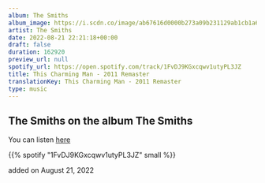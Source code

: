 ```yaml
---
album: The Smiths
album_image: https://i.scdn.co/image/ab67616d0000b273a09b231129ab1cb1a6efc57f
artist: The Smiths
date: 2022-08-21 22:21:18+00:00
draft: false
duration: 162920
preview_url: null
spotify_url: https://open.spotify.com/track/1FvDJ9KGxcqwv1utyPL3JZ
title: This Charming Man - 2011 Remaster
translationKey: This Charming Man - 2011 Remaster
type: music
---
```


## The Smiths on the album The Smiths

You can listen [here](https://open.spotify.com/track/1FvDJ9KGxcqwv1utyPL3JZ)

{{% spotify "1FvDJ9KGxcqwv1utyPL3JZ" small %}}

added on August 21, 2022